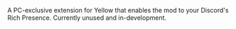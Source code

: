 A PC-exclusive extension for Yellow that enables the mod to your Discord's Rich Presence. Currently unused and in-development.